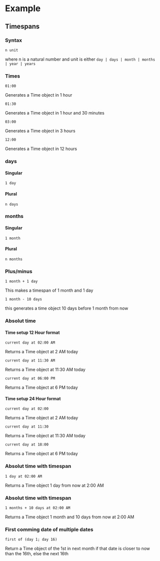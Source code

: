 # Example
## Timespans
### Syntax
```
n unit
```
where n is a natural number and unit is either `day | days | month | months | year | years`
<!-- `nanosecond | microsecond | millisecond | second | minute | hour |day | month | year | decade | century` -->

### Times
```
01:00
```
Generates a Time object in 1 hour

```
01:30
```
Generates a Time object in 1 hour and 30 minutes

```
03:00
```
Generates a Time object in 3 hours

```
12:00
```
Generates a Time object in 12 hours


### days
#### Singular
```
1 day
```

#### Plural
```
n days
```

### months
#### Singular
```
1 month
```

#### Plural
```
n months
```

### Plus/minus
```
1 month + 1 day
```
This makes a timespan of 1 month and 1 day

```
1 month - 10 days
```
this generates a time object 10 days before 1 month from now

### Absolut time
#### Time setup 12 Hour format

```
current day at 02:00 AM
```
Returns a Time object at 2 AM today

```
current day at 11:30 AM
```
Returns a Time object at 11:30 AM today

```
current day at 06:00 PM
```
Returns a Time object at 6 PM today

#### Time setup 24 Hour format
```
current day at 02:00
```
Returns a Time object at 2 AM today

```
current day at 11:30
```
Returns a Time object at 11:30 AM today

```
current day at 18:00
```
Returns a Time object at 6 PM today

### Absolut time with timespan
```
1 day at 02:00 AM
```
Returns a Time object 1 day from now at 2:00 AM

### Absolut time with timespan
```
1 months + 10 days at 02:00 AM
```
Returns a Time object 1 month and 10 days from now at 2:00 AM

### First comming date of multiple dates
```
first of (day 1; day 16)
```
Return a Time object of the 1st in next month if that date is closer to now than the 16th, else the next 16th
